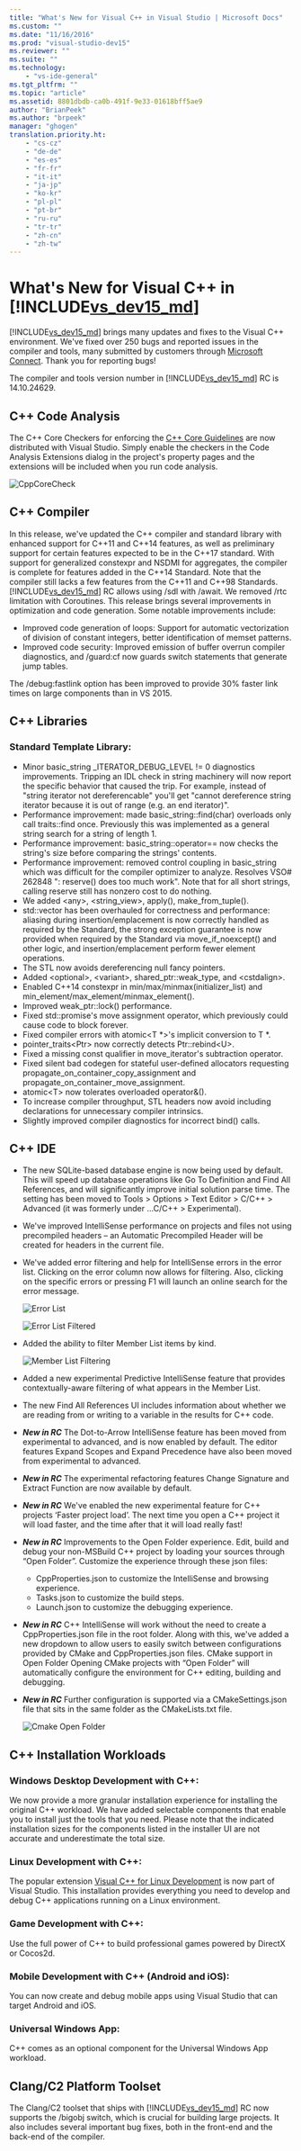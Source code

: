 ```yaml
---
title: "What's New for Visual C++ in Visual Studio | Microsoft Docs"
ms.custom: ""
ms.date: "11/16/2016"
ms.prod: "visual-studio-dev15"
ms.reviewer: ""
ms.suite: ""
ms.technology: 
    - "vs-ide-general"
ms.tgt_pltfrm: ""
ms.topic: "article"
ms.assetid: 8801dbdb-ca0b-491f-9e33-01618bff5ae9
author: "BrianPeek"
ms.author: "brpeek"
manager: "ghogen"
translation.priority.ht: 
    - "cs-cz"
    - "de-de"
    - "es-es"
    - "fr-fr"
    - "it-it"
    - "ja-jp"
    - "ko-kr"
    - "pl-pl"
    - "pt-br"
    - "ru-ru"
    - "tr-tr"
    - "zh-cn"
    - "zh-tw"
---
```


# What's New for Visual C++ in [!INCLUDE[vs_dev15_md](../misc/includes/vs_dev15_md.md)]

[!INCLUDE[vs_dev15_md](../misc/includes/vs_dev15_md.md)] brings many updates and fixes to the Visual C++ environment. We've fixed over 250 bugs and reported issues in the compiler and tools, many submitted by customers through [Microsoft Connect](https://connect.microsoft.com/VisualStudio "Microsoft Connect"). Thank you for reporting bugs!

The compiler and tools version number in [!INCLUDE[vs_dev15_md](../misc/includes/vs_dev15_md.md)] RC is 14.10.24629.  

## C++ Code Analysis

The C++ Core Checkers for enforcing the [C++ Core Guidelines](https://github.com/isocpp/CppCoreGuidelines) are now distributed with Visual Studio. Simply enable the checkers in the Code Analysis Extensions dialog in the project's property pages and the extensions will be included when you run code analysis. 

![CppCoreCheck](media/CppCoreCheck.png "CppCoreCheck properties page") 

## C++ Compiler

In this release, we've updated the C++ compiler and standard library with enhanced support for C++11 and C++14 features, as well as preliminary support for certain features expected to be in the C++17 standard. With support for generalized constexpr and NSDMI for aggregates, the compiler is complete for features added in the C++14 Standard. Note that the compiler still lacks a few features from the C++11 and C++98 Standards.
[!INCLUDE[vs_dev15_md](../misc/includes/vs_dev15_md.md)] RC allows using /sdl with /await. We removed /rtc limitation with Coroutines.
This release brings several improvements in optimization and code generation. Some notable improvements include:  

- Improved code generation of loops: Support for automatic vectorization of division of constant integers, better identification of memset patterns.
- Improved code security: Improved emission of buffer overrun compiler diagnostics, and /guard:cf now guards switch statements that generate jump tables.

The /debug:fastlink option has been improved to provide 30% faster link times on large components than in VS 2015.

## C++ Libraries

### Standard Template Library:

* Minor basic_string _ITERATOR_DEBUG_LEVEL != 0 diagnostics improvements. Tripping an IDL check in string machinery will now report the specific behavior that caused the trip. For example, instead of "string iterator not dereferencable" you'll get "cannot dereference string iterator because it is out of range (e.g. an end iterator)".
* Performance improvement: made basic_string::find(char) overloads only call traits::find once. Previously this was implemented as a general string search for a string of length 1.
* Performance improvement: basic_string::operator== now checks the string's size before comparing the strings' contents.
* Performance improvement: removed control coupling in basic_string which was difficult for the compiler optimizer to analyze. Resolves VSO# 262848 "<string>: reserve() does too much work". Note that for all short strings, calling reserve still has nonzero cost to do nothing.
* We added \<any\>, \<string_view\>, apply(), make_from_tuple().
* std::vector has been overhauled for correctness and performance: aliasing during insertion/emplacement is now correctly handled as required by the Standard, the strong exception guarantee is now provided when required by the Standard via move_if_noexcept() and other logic, and insertion/emplacement perform fewer element operations.
* The STL now avoids dereferencing null fancy pointers.
* Added \<optional\>, \<variant\>, shared_ptr::weak_type, and \<cstdalign\>.
* Enabled C++14 constexpr in min/max/minmax(initializer_list) and min_element/max_element/minmax_element().
* Improved weak_ptr::lock() performance.
* Fixed std::promise's move assignment operator, which previously could cause code to block forever.
* Fixed compiler errors with atomic\<T \*\>'s implicit conversion to T \*.
* pointer_traits\<Ptr\> now correctly detects Ptr::rebind\<U\>.
* Fixed a missing const qualifier in move_iterator's subtraction operator.
* Fixed silent bad codegen for stateful user-defined allocators requesting propagate_on_container_copy_assignment and propagate_on_container_move_assignment.
* atomic\<T\> now tolerates overloaded operator&().
* To increase compiler throughput, STL headers now avoid including declarations for unnecessary compiler intrinsics.
* Slightly improved compiler diagnostics for incorrect bind() calls.

## C++ IDE

* The new SQLite-based database engine is now being used by default. This will speed up database operations like Go To Definition and Find All References, and will significantly improve initial solution parse time. The setting has been moved to Tools > Options > Text Editor > C/C++ > Advanced (it was formerly under ...C/C++ > Experimental).

* We've improved IntelliSense performance on projects and files not using precompiled headers – an Automatic Precompiled Header will be created for headers in the current file.

* We've added error filtering and help for IntelliSense errors in the error list. Clicking on the error column now allows for filtering. Also, clicking on the specific errors or pressing F1 will launch an online search for the error message.

  ![Error List](media/ErrorList1.png "Error List")

  ![Error List Filtered](media/ErrorList2.png "Error List Filtered")

* Added the ability to filter Member List items by kind.

  ![Member List Filtering](media/mlfiltering.png "Member List Filtering")

* Added a new experimental Predictive IntelliSense feature that provides contextually-aware filtering of what appears in the Member List.

* The new Find All References UI includes information about whether we are reading from or writing to a variable in the results for C++ code.

* _**New in RC**_ The Dot-to-Arrow IntelliSense feature has been moved from experimental to advanced, and is now enabled by default. The editor features Expand Scopes and Expand Precedence have also been moved from experimental to advanced.

* _**New in RC**_ The experimental refactoring features Change Signature and Extract Function are now available by default.

* _**New in RC**_ We've enabled the new experimental feature for C++ projects ‘Faster project load’. The next time you open a C++ project it will load faster, and the time after that it will load really fast!

* _**New in RC**_ Improvements to the Open Folder experience. 
Edit, build and debug your non-MSBuild C++ project by loading your sources through “Open Folder”.
Customize the experience through these json files:
  -	CppProperties.json to customize the IntelliSense and browsing experience.
  -	Tasks.json to customize the build steps. 
  -	Launch.json to customize the debugging experience.

* _**New in RC**_ C++ IntelliSense will work without the need to create a CppProperties.json file in the root folder. Along with this, we've added a new dropdown to allow users to easily switch between configurations provided by CMake and CppProperties.json files.
CMake support in Open Folder
Opening CMake projects with “Open Folder” will automatically configure the environment for C++ editing, building and debugging.

* _**New in RC**_ Further configuration is supported via a CMakeSettings.json file that sits in the same folder as the CMakeLists.txt file.

  ![Cmake Open Folder](media/cmake_cpp.png "CMake Open Folder")

## C++ Installation Workloads 

### Windows Desktop Development with C++:  
We now provide a more granular installation experience for installing the original C++ workload. We have added selectable components that enable you to install just the tools that you need.  Please note that the indicated installation sizes for the components listed in the installer UI are not accurate and underestimate the total size.  

### Linux Development with C++:  
The popular extension [Visual C++ for Linux Development](https://visualstudiogallery.msdn.microsoft.com/725025cf-7067-45c2-8d01-1e0fd359ae6e) is now part of Visual Studio. This installation provides everything you need to develop and debug C++ applications running on a Linux environment.  

### Game Development with C++:  
Use the full power of C++ to build professional games powered by DirectX or Cocos2d.  

### Mobile Development with C++ (Android and iOS):  
You can now create and debug mobile apps using Visual Studio that can target Android and iOS.  

### Universal Windows App:  
C++ comes as an optional component for the Universal Windows App workload.  

## Clang/C2 Platform Toolset
The Clang/C2 toolset that ships with [!INCLUDE[vs_dev15_md](../misc/includes/vs_dev15_md.md)] RC now supports the /bigobj switch, which is crucial for building large projects. It also includes several important bug fixes, both in the front-end and the back-end of the compiler.
